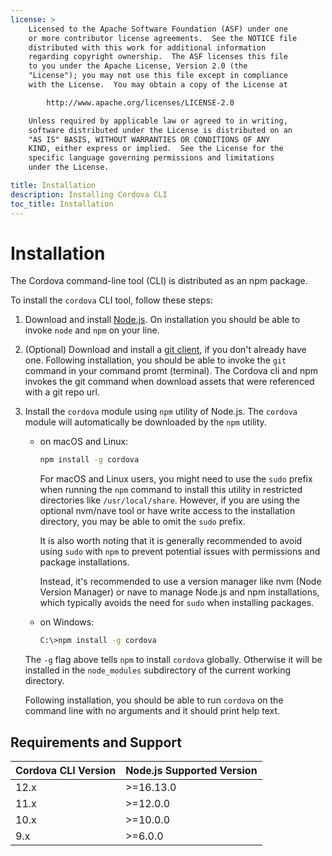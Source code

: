 ```yaml
---
license: >
    Licensed to the Apache Software Foundation (ASF) under one
    or more contributor license agreements.  See the NOTICE file
    distributed with this work for additional information
    regarding copyright ownership.  The ASF licenses this file
    to you under the Apache License, Version 2.0 (the
    "License"); you may not use this file except in compliance
    with the License.  You may obtain a copy of the License at

        http://www.apache.org/licenses/LICENSE-2.0

    Unless required by applicable law or agreed to in writing,
    software distributed under the License is distributed on an
    "AS IS" BASIS, WITHOUT WARRANTIES OR CONDITIONS OF ANY
    KIND, either express or implied.  See the License for the
    specific language governing permissions and limitations
    under the License.

title: Installation
description: Installing Cordova CLI
toc_title: Installation
---
```


# Installation

The Cordova command-line tool (CLI) is distributed as an npm package. 

To install the `cordova` CLI tool, follow these steps:

1. Download and install [Node.js](https://nodejs.org/en/download/). On installation you should be able to invoke `node` and `npm` on your line.

2. (Optional) Download and install a [git client](http://git-scm.com/downloads), if you don't already have one. Following installation, you should be able to invoke the `git` command in your command promt (terminal). The Cordova cli and npm invokes the git command when download assets that were referenced with a git repo url.

3. Install the `cordova` module using `npm` utility of Node.js. The `cordova` module will automatically be downloaded by the `npm` utility.

   - on macOS and Linux:

      ```bash
      npm install -g cordova
      ```

      For macOS and Linux users, you might need to use the `sudo` prefix when running the `npm` command to install this utility in restricted directories like `/usr/local/share`. However, if you are using the optional nvm/nave tool or have write access to the installation directory, you may be able to omit the `sudo` prefix.

      It is also worth noting that it is generally recommended to avoid using `sudo` with `npm` to prevent potential issues with permissions and package installations.

      Instead, it's recommended to use a version manager like nvm (Node Version Manager) or nave to manage Node.js and npm installations, which typically avoids the need for `sudo` when installing packages.

   - on Windows:

      ```bash
      C:\>npm install -g cordova
      ```

   The `-g` flag above tells `npm` to install `cordova` globally. Otherwise it will be installed in the `node_modules` subdirectory of the current working directory.

   Following installation, you should be able to run `cordova` on the command line with no arguments and it should print help text.

## Requirements and Support

<table>
    <thead>
        <tr>
            <th>Cordova CLI Version</th>
            <th>Node.js Supported Version</th>
        </tr>
    </thead>
    <tbody>
        <tr>
            <td>12.x</td>
            <td>>=16.13.0</td>
        </tr>
        <tr>
            <td>11.x</td>
            <td>>=12.0.0</td>
        </tr>
        <tr>
            <td>10.x</td>
            <td>>=10.0.0</td>
        </tr>
        <tr>
            <td>9.x</td>
            <td>>=6.0.0</td>
        </tr>
    </tbody>
</table>
